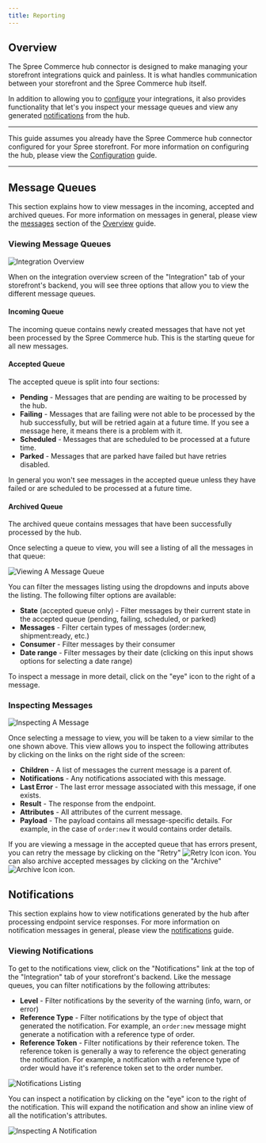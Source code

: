 ```yaml
---
title: Reporting
---
```


## Overview

The Spree Commerce hub connector is designed to make managing your storefront integrations quick and painless. It is what handles communication between your storefront and the Spree Commerce hub itself.

In addition to allowing you to [configure](configuration) your integrations, it also provides functionality that let's you inspect your message queues and view any generated [notifications](notification_messages) from the hub.

***
This guide assumes you already have the Spree Commerce hub connector configured for your Spree storefront. For more information on configuring the hub, please view the [Configuration](configuration) guide.
***

## Message Queues

This section explains how to view messages in the incoming, accepted and archived queues. For more information on messages in general, please view the [messages](overview#messages) section of the [Overview](overview) guide.

### Viewing Message Queues

![Integration Overview](/images/integration/integration_overview.jpg)

When on the  integration overview screen of the "Integration" tab of your storefront's backend, you will see three options that allow you to view the different message queues.

#### Incoming Queue

The incoming queue contains newly created messages that have not yet been processed by the Spree Commerce hub. This is the starting queue for all new messages.

#### Accepted Queue

The accepted queue is split into four sections:

* **Pending** - Messages that are pending are waiting to be processed by the hub.
* **Failing** - Messages that are failing were not able to be processed by the hub successfully, but will be retried again at a future time. If you see a message here, it means there is a problem with it.
* **Scheduled** - Messages that are scheduled to be processed at a future time.
* **Parked** - Messages that are parked have failed but have retries disabled.

In general you won't see messages in the accepted queue unless they have failed or are scheduled to be processed at a future time.

#### Archived Queue

The archived queue contains messages that have been successfully processed by the hub.

Once selecting a queue to view, you will see a listing of all the messages in that queue:

![Viewing A Message Queue](/images/integration/viewing_message_queue.jpg)

You can filter the messages listing using the dropdowns and inputs above the listing. The following filter options are available:

* **State** (accepted queue only) - Filter messages by their current state in the accepted queue (pending, failing, scheduled, or parked)
* **Messages** - Filter certain types of messages (order:new, shipment:ready, etc.)
* **Consumer** - Filter messages by their consumer
* **Date range** - Filter messages by their date (clicking on this input shows options for selecting a date range)

To inspect a message in more detail, click on the "eye" icon to the right of a message.

### Inspecting Messages

![Inspecting A Message](/images/integration/inspect_message.jpg)

Once selecting a message to view, you will be taken to a view similar to the one shown above. This view allows you to inspect the following attributes by clicking on the links on the right side of the screen:

* **Children** - A list of messages the current message is a parent of.
* **Notifications** - Any notifications associated with this message.
* **Last Error** - The last error message associated with this message, if one exists.
* **Result** - The response from the endpoint.
* **Attributes** - All attributes of the current message.
* **Payload** - The payload contains all message-specific details. For example, in the case of `order:new` it would contains order details.

If you are viewing a message in the accepted queue that has errors present, you can retry the message by clicking on the "Retry" ![Retry Icon](/images/integration/message_icon_retry.png) icon. You can also archive accepted messages by clicking on the "Archive" ![Archive Icon](/images/integration/message_icon_archive.png) icon.

## Notifications

This section explains how to view notifications generated by the hub after processing endpoint service responses. For more information on notification messages in general, please view the [notifications](notification_messages) guide.

### Viewing Notifications

To get to the notifications view, click on the "Notifications" link at the top of the "Integration" tab of your storefront's backend. Like the message queues, you can filter notifications by the following attributes:

* **Level** - Filter notifications by the severity of the warning (info, warn, or error)
* **Reference Type** - Filter notifications by the type of object that generated the notification. For example, an `order:new` message might generate a notification with a reference type of order.
* **Reference Token** - Filter notifications by their reference token. The reference token is generally a way to reference the object generating the notification. For example, a notification with a reference type of order would have it's reference token set to the order number.

![Notifications Listing](/images/integration/notifications_listing.jpg)

You can inspect a notification by clicking on the "eye" icon to the right of the notification. This will expand the notification and show an inline view of all the notification's attributes.

![Inspecting A Notification](/images/integration/inspect_notification.jpg)

